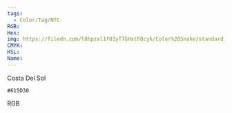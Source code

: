 ```yaml
---
tags:
  - Color/Tag/NTC
RGB:
Hex:
img: https://filedn.com/l0hpzxl1f01yT7GHxtF8cyk/Color%20Snake/standard_csv_to_svg/615D30.svg
CMYK:
HSL:
Name:
---
```

Costa Del Sol
```palette
#615D30
```
RGB
